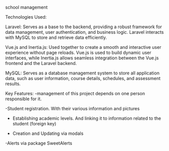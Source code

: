 school management 

Technologies Used:

 Laravel: Serves as a base to the backend, providing a robust framework for data management, user authentication, and business logic.  Laravel interacts with MySQL to store and retrieve data efficiently.

Vue.js and Inertia.js: Used together to create a smooth and interactive user experience without page reloads.  Vue.js is used to build dynamic user interfaces, while Inertia.js allows seamless integration between the Vue.js frontend and the Laravel backend.

MySQL: Serves as a database management system to store all application data, such as user information, course details, schedules, and assessment results.

Key Features:
-management of this project depends on one person responsible for it.

-Student registration.  With their various information and pictures

- Establishing academic levels.  And linking it to information related to the student (foreign key)

- Creation and Updating via modals

-Alerts via package SweetAlerts 
